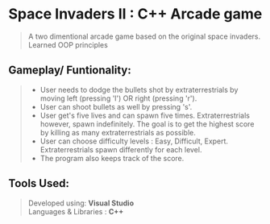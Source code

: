 # Space Invaders II : C++ Arcade game
> A two dimentional arcade game based on the original space invaders. Learned OOP principles    

## Gameplay/ Funtionality: 
> * User needs to dodge  the bullets shot by extraterrestrials by moving  left (pressing 'l') OR right (pressing 'r').
> * User can shoot bullets as well by pressing 's'.
> * User get's five lives and can spawn five times. Extraterrestrials however, spawn indefinitely. 
    The goal is to get the highest score by killing as many extraterrestrials as possible.  
> * User can choose difficulty levels : Easy, Difficult, Expert. Extraterrestrials spawn differently for each level.
> * The program also keeps track of the score.

## Tools Used: 
> Developed using:  **Visual Studio**  
> Languages & Libraries : **C++**  
